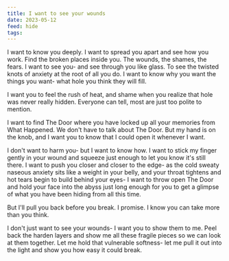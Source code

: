 ```yaml
---
title: I want to see your wounds
date: 2023-05-12
feed: hide
tags:
---
```


I want to know you deeply. I want to spread you apart and see how you work. Find the broken places inside you. The wounds, the shames, the fears. I want to see you- and see through you like glass. To see the twisted knots of anxiety at the root of all you do. I want to know why you want the things you want- what hole you think they will fill.

I want you to feel the rush of heat, and shame when you realize that hole was never really hidden. Everyone can tell, most are just too polite to mention. 

I want to find The Door where you have locked up all your memories from What Happened.
We don't have to talk about The Door. But my hand is on the knob, 
and I want you to know that I could open it whenever I want. 

I don't want to harm you- but I want to know how. I want to stick my finger gently in your wound and squeeze just enough to let you know it's still there. I want to push you closer and closer to the edge- as the cold sweaty naseous anxiety sits like a weight in your belly, and your throat tightens and hot tears begin to build behind your eyes- I want to throw open The Door and hold your face into the abyss just long enough for you to get a glimpse of what you have been hiding from all this time.

But I'll pull you back before you break. I promise. I know you can take more than you think.

I don't just want to see your wounds- I want you to show them to me. Peel back the harden layers and show me all these fragile pieces so we can look at them together. Let me hold that vulnerable softness- let me pull it out into the light and show you how easy it could break.


